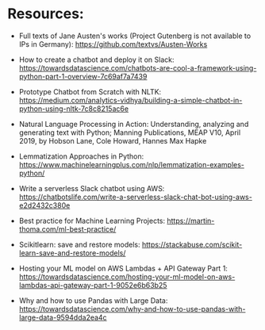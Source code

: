 # Resources:

* Full texts of Jane Austen's works (Project Gutenberg is not available to IPs in Germany):
  https://github.com/textvs/Austen-Works


* How to create a chatbot and deploy it on Slack:
  https://towardsdatascience.com/chatbots-are-cool-a-framework-using-python-part-1-overview-7c69af7a7439


* Prototype Chatbot from Scratch with NLTK:
  https://medium.com/analytics-vidhya/building-a-simple-chatbot-in-python-using-nltk-7c8c8215ac6e


* Natural Language Processing in Action: Understanding, analyzing and generating text with Python; Manning Publications, MEAP V10, April 2019, by Hobson Lane, Cole Howard, Hannes Max Hapke


* Lemmatization Approaches in Python:
  https://www.machinelearningplus.com/nlp/lemmatization-examples-python/


* Write a serverless Slack chatbot using AWS: 
  https://chatbotslife.com/write-a-serverless-slack-chat-bot-using-aws-e2d2432c380e


* Best practice for Machine Learning Projects: 
  https://martin-thoma.com/ml-best-practice/


* Scikitlearn: save and restore models:
  https://stackabuse.com/scikit-learn-save-and-restore-models/


* Hosting your ML model on AWS Lambdas + API Gateway Part 1:
  https://towardsdatascience.com/hosting-your-ml-model-on-aws-lambdas-api-gateway-part-1-9052e6b63b25


* Why and how to use Pandas with Large Data:
  https://towardsdatascience.com/why-and-how-to-use-pandas-with-large-data-9594dda2ea4c
